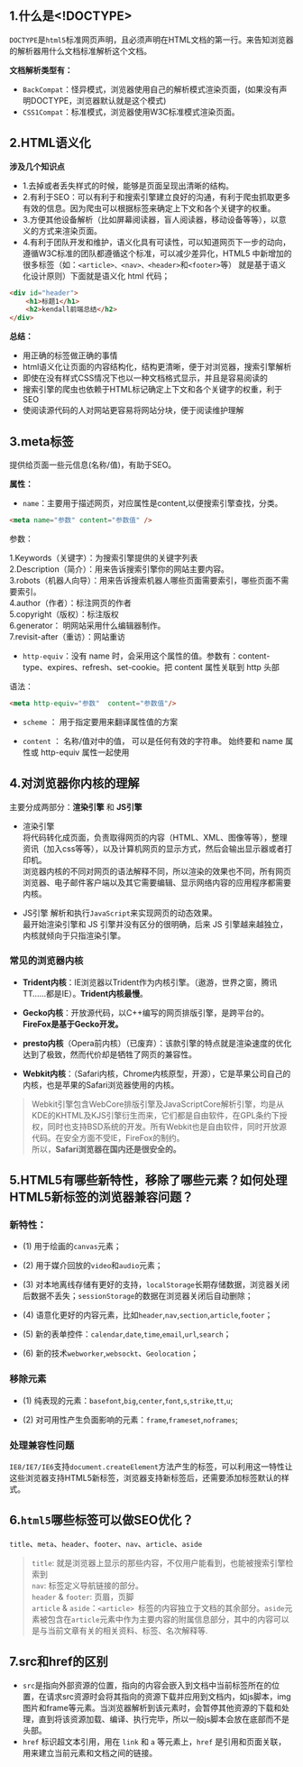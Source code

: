 ## 1.什么是<!DOCTYPE>
`DOCTYPE`是`html5`标准网页声明，且必须声明在HTML文档的第一行。来告知浏览器的解析器用什么文档标准解析这个文档。

**文档解析类型有：**
- `BackCompat`：怪异模式，浏览器使用自己的解析模式渲染页面，(如果没有声明DOCTYPE，浏览器默认就是这个模式)
- `CSS1Compat`：标准模式，浏览器使用W3C标准模式渲染页面。

## 2.HTML语义化
**涉及几个知识点**
- 1.去掉或者丢失样式的时候，能够是页面呈现出清晰的结构。
- 2.有利于SEO：可以有利于和搜索引擎建立良好的沟通，有利于爬虫抓取更多有效的信息。因为爬虫可以根据标签来确定上下文和各个关键字的权重。
- 3.方便其他设备解析（比如屏幕阅读器，盲人阅读器，移动设备等等），以意义的方式来渲染页面。
- 4.有利于团队开发和维护，语义化具有可读性，可以知道网页下一步的动向，遵循W3C标准的团队都遵循这个标准，可以减少差异化，HTML5 中新增加的很多标签（如：`<article>、<nav>、<header>`和`<footer>`等） 就是基于语义化设计原则）下面就是语义化 html 代码；
```html
<div id="header">
    <h1>标题1</h1>
    <h2>kendall前端总结</h2>
</div>
```
**总结：**
- 用正确的标签做正确的事情
- html语义化让页面的内容结构化，结构更清晰，便于对浏览器，搜索引擎解析
- 即使在没有样式CSS情况下也以一种文档格式显示，并且是容易阅读的
- 搜索引擎的爬虫也依赖于HTML标记确定上下文和各个关键字的权重，利于SEO
- 使阅读源代码的人对网站更容易将网站分块，便于阅读维护理解

## 3.meta标签
提供给页面一些元信息(名称/值)，有助于SEO。

**属性：**
- `name`：主要用于描述网页，对应属性是content,以便搜索引擎查找，分类。
```html
<meta name="参数" content="参数值" />
```
参数：

1.Keywords（关键字）：为搜索引擎提供的关键字列表  
2.Description（简介）：用来告诉搜索引擎你的网站主要内容。     
3.robots（机器人向导）：用来告诉搜索机器人哪些页面需要索引，哪些页面不需要索引。        
4.author（作者）：标注网页的作者    
5.copyright（版权）：标注版权   
6.generator： 明网站采用什么编辑器制作。    
7.revisit-after（重访）：网站重访   

- `http-equiv`：没有 name 时，会采用这个属性的值。参数有：content-type、expires、refresh、set-cookie。把 content 属性关联到 http 头部

语法：
```html
<meta http-equiv="参数"  content="参数值"/>
```

- `scheme` ： 用于指定要用来翻译属性值的方案

- `content` ： 名称/值对中的值， 可以是任何有效的字符串。 始终要和 name 属性或 http-equiv 属性一起使用

## 4.对浏览器你内核的理解
主要分成两部分：**渲染引擎** 和 **JS引擎**
- 渲染引擎    
  将代码转化成页面，负责取得网页的内容（HTML、XML、图像等等），整理资讯（加入css等等），以及计算机网页的显示方式，然后会输出显示器或者打印机。    
  浏览器内核的不同对网页的语法解释不同，所以渲染的效果也不同，所有网页浏览器、电子邮件客户端以及其它需要编辑、显示网络内容的应用程序都需要内核。

- JS引擎
  解析和执行`JavaScript`来实现网页的动态效果。    
  最开始渲染引擎和 JS 引擎并没有区分的很明确，后来 JS 引擎越来越独立，内核就倾向于只指渲染引擎。

### 常见的浏览器内核
- **Trident内核**：IE浏览器以Trident作为内核引擎。（遨游，世界之窗，腾讯TT……都是IE）。**Trident内核最慢**。

- **Gecko内核**：开放源代码，以C++编写的网页排版引擎，是跨平台的。**FireFox是基于Gecko开发。**

- **presto内核**（Opera前内核）（已废弃）：该款引擎的特点就是渲染速度的优化达到了极致，然而代价却是牺牲了网页的兼容性。

- **Webkit内核**：（Safari内核，Chrome内核原型，开源），它是苹果公司自己的内核，也是苹果的Safari浏览器使用的内核。

> Webkit引擎包含WebCore排版引擎及JavaScriptCore解析引擎，均是从KDE的KHTML及KJS引擎衍生而来，它们都是自由软件，在GPL条约下授权，同时也支持BSD系统的开发。所有Webkit也是自由软件，同时开放源代码。在安全方面不受IE，FireFox的制约。   
> 所以，**Safari浏览器在国内还是很安全的。**

## 5.HTML5有哪些新特性，移除了哪些元素？如何处理HTML5新标签的浏览器兼容问题？

### 新特性：    

- (1) 用于绘画的`canvas`元素；

- (2) 用于媒介回放的`video`和`audio`元素；

- (3) 对本地离线存储有更好的支持，`localStorage`长期存储数据，浏览器关闭后数据不丢失；`sessionStorage`的数据在浏览器关闭后自动删除；

- (4) 语意化更好的内容元素，比如`header`,`nav`,`section`,`article`,`footer`；

- (5) 新的表单控件：`calendar`,`date`,`time`,`email`,`url`,`search`；

- (6) 新的技术`webworker`,`websockt`、`Geolocation`；

### 移除元素
- (1) 纯表现的元素：`basefont`,`big`,`center`,`font`,`s`,`strike`,`tt`,`u`;

- (2) 对可用性产生负面影响的元素：`frame`,`frameset`,`noframes`;

### 处理兼容性问题
`IE8/IE7/IE6`支持`document.createElement`方法产生的标签，可以利用这一特性让这些浏览器支持HTML5新标签，浏览器支持新标签后，还需要添加标签默认的样式。

## 6.`html5`哪些标签可以做SEO优化？
`title`、`meta`、`header`、`footer`、`nav`、`article`、`aside`
> `title`: 就是浏览器上显示的那些内容，不仅用户能看到，也能被搜索引擎检索到    
> `nav`: 标签定义导航链接的部分。    
> `header` & `footer`: 页眉，页脚   
> `article` & `aside`：`<article> `标签的内容独立于文档的其余部分。`aside`元素被包含在`article`元素中作为主要内容的附属信息部分，其中的内容可以是与当前文章有关的相关资料、标签、名次解释等.

## 7.src和href的区别
- `src`是指向外部资源的位置，指向的内容会嵌入到文档中当前标签所在的位置，在请求src资源时会将其指向的资源下载并应用到文档内，如js脚本，img图片和frame等元素。当浏览器解析到该元素时，会暂停其他资源的下载和处理，直到将该资源加载、编译、执行完毕，所以一般js脚本会放在底部而不是头部。
- `href` 标识超文本引用，用在 `link` 和 `a` 等元素上，`href` 是引用和页面关联，用来建立当前元素和文档之间的链接。






